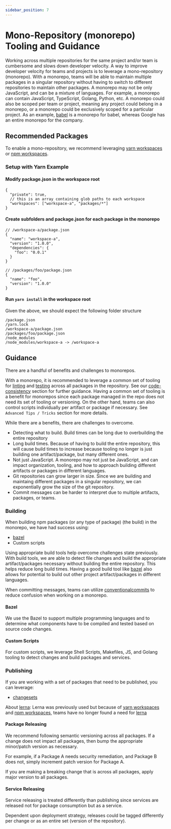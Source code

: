 ```yaml
---
sidebar_position: 7
---
```


# Mono-Repository (monorepo) Tooling and Guidance

Working across multiple repositories for the same project and/or team is cumbersome and slows down developer velocity. A way to improve developer velocity for teams and projects is to leverage a mono-repository (monorepo). With a monorepo, teams will be able to maintain multiple packages in a singular repository without having to switch to different repositories to maintain other packages. A monorepo may not be only JavaScript, and can be a mixture of languages. For example, a monorepo can contain JavaScript, TypeScript, Golang, Python, etc. A monorepo could also be scoped per team or project, meaning any project could belong in a monorepo, or a monorepo could be exclusively scoped for a particular project. As an example, [babel][babel] is a monorepo for babel, whereas Google has an entire monorepo for the company.

## Recommended Packages

To enable a mono-repository, we recommend leveraging [yarn workspaces][yarn-workspaces] or [npm workspaces][npm-workspaces].

### Setup with Yarn Example

#### Modify package.json in the workspace root

```
{
  "private": true,
  // this is an array containing glob paths to each workspace
  "workspaces": ["workspace-a", "packages/*"]
}
```

#### Create subfolders and package.json for each package in the monorepo

```
// /workspace-a/package.json
{
  "name": "workspace-a",
  "version": "1.0.0",
  "dependencies": {
    "foo": "0.0.1"
  }
}

// /packages/foo/package.json
{
  "name": "foo",
  "version": "1.0.0"
}
```

#### Run `yarn install` in the workspace root


Given the above, we should expect the following folder structure
```
/package.json
/yarn.lock
/workspace-a/package.json
/packages/foo/package.json
/node_modules
/node_modules/workspace-a -> /workspace-a
```

## Guidance

There are a handful of benefits and challenges to monorepos.

With a monorepo, it is recommended to leverage a common set of tooling for [linting][linting] and [testing][testing] across all packages in the repository. See our [code-consistency][code-consistency] section for further guidance. Having a common set of tooling is a benefit for monorepos since each package managed in the repo does not need its set of tooling or versioning. On the other hand, teams can also control scripts individually per artifact or package if necessary. See `Advanced Tips / Tricks` section for more details.

While there are a benefits, there are challenges to overcome.

* Detecting what to build. Build times can be long due to overbuilding the entire repository
* Long build times. Because of having to build the entire repository, this will cause build times to increase because tooling no longer is just building one artifact/package, but many different ones.
* Not just JavaScript. A monorepo may not just be JavaScript, and can impact organization, tooling, and how to approach building different artifacts or packages in different languages.
* Git repositories can grow larger in size.  Since we are building and maintaing different packages in a singular repository, we can exponentially grow the size of the git repository.
* Commit messages can be harder to interpret due to multiple artifacts, packages, or teams.


### Building

When building npm packages (or any type of package) (the build) in the monorepo, we have had success using:

* [bazel][bazel]
* Custom scripts

Using appropriate build tools help overcome challenges state previously. With build tools, we are able to detect file changes and build the appropriate artifact/packages necessary without building the entire repository. This helps reduce long build times. Having a good build tool like [bazel][bazel] also allows for potential to build out other project artifact/packages in different languages.

When committing messages, teams can utilize [conventionalcommits][conventionalcommits] to reduce confusion when working on a monorepo.

#### Bazel

We use the Bazel to support multiple programming languages and to determine what components have to be compiled and tested based on source code changes.

#### Custom Scripts

For custom scripts, we leverage Shell Scripts, Makefiles, JS, and Golang tooling to detect changes and build packages and services.

### Publishing

If you are working with a set of packages that need to be published, you can leverage:

* [changesets][changesets]

About [lerna][lerna]: Lerna was previously used but because of [yarn workspaces][yarn-workspaces] and [npm workspaces][npm-workspaces], teams have no longer found a need for [lerna][lerna]

#### Package Releasing

We recommend following semantic versioning across all packages. If a change does not impact all packages, then bump the appropriate minor/patch version as necessary.

For example, if a Package A needs security remediation, and Package B does not, simply increment patch version for Package A.

If you are making a breaking change that is across all packages, apply major version to all packages.

#### Service Releasing

Service releasing is treated differently than publishing since services are released not for package consumption but as a service.

Dependent upon deployment strategy, releases could be tagged differently per change or as an entire set (version of the repository).

[yarn-workspaces]: https://classic.yarnpkg.com/lang/en/docs/workspaces/
[npm-workspaces]: https://docs.npmjs.com/cli/v7/using-npm/workspaces
[lerna]: https://github.com/lerna/lerna
[babel]: https://github.com/babel/babel
[code-consistency]: ./code-consistency.md#guidance
[changesets]: https://github.com/atlassian/changesets
[semantic-release]: https://github.com/semantic-release/semantic-release
[bazel]: https://bazel.build/
[linting]: ./code-consistency.md
[testing]: ./testing.md
[conventionalcommits]: https://www.conventionalcommits.org/en/v1.0.0/
